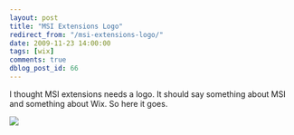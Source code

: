 ```yaml
---
layout: post
title: "MSI Extensions Logo"
redirect_from: "/msi-extensions-logo/"
date: 2009-11-23 14:00:00
tags: [wix]
comments: true
dblog_post_id: 66
---
```

I thought MSI extensions needs a logo. It should say something about MSI and something about Wix. So here it goes.

![](https://github.com/dblock/msiext/raw/master/msiext.gif)
